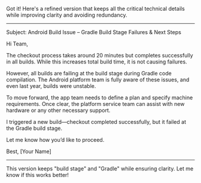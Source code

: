 
Got it! Here's a refined version that keeps all the critical technical details while improving clarity and avoiding redundancy.


---

Subject: Android Build Issue – Gradle Build Stage Failures & Next Steps

Hi Team,

The checkout process takes around 20 minutes but completes successfully in all builds. While this increases total build time, it is not causing failures.

However, all builds are failing at the build stage during Gradle code compilation. The Android platform team is fully aware of these issues, and even last year, builds were unstable.

To move forward, the app team needs to define a plan and specify machine requirements. Once clear, the platform service team can assist with new hardware or any other necessary support.

I triggered a new build—checkout completed successfully, but it failed at the Gradle build stage.

Let me know how you’d like to proceed.

Best,
[Your Name]


---

This version keeps "build stage" and "Gradle" while ensuring clarity. Let me know if this works better!

